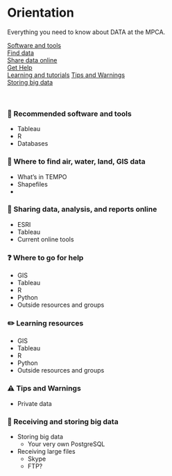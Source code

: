 # Orientation
Everything you need to know about DATA at the MPCA.

[Software and tools](#tools)  
[Find data](#data)  
[Share data online](#share-data)  
[Get Help](#help)  
[Learning and tutorials](#learning) 
[Tips and Warnings](#warning)  
[Storing big data](#big-files)  


<br>

###	:wrench: Recommended software and tools <a name="tools"/>

- Tableau  
- R
- Databases

###	:file_folder: Where to find air, water, land, GIS data <a name="data"/>

- What’s in TEMPO
- Shapefiles
-

###	:rocket: Sharing data, analysis, and reports online <a name="share-data"/>

- ESRI
-	Tableau
  - Current online tools

###	:question: Where to go for help <a name="help"/>

-	GIS
-	Tableau
-	R
-	Python
-	Outside resources and groups


###	:pencil2: Learning resources <a name="learning"/>

-	GIS
-	Tableau
-	R
-	Python
-	Outside resources and groups


### :warning: Tips and Warnings <a name="warning"/>

-	Private data


###	:floppy_disk: Receiving and storing big data <a name="big-files"/>

-	Storing big data
    -	Your very own PostgreSQL
- Receiving large files
  -	Skype
  -	FTP?

